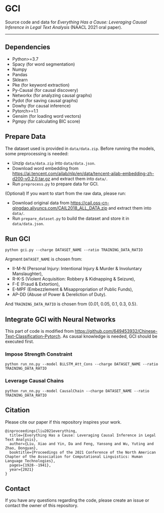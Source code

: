 ﻿# GCI
Source code and data for *Everything Has a Cause: Leveraging Causal Inference in Legal Text Analysis* (NAACL 2021 oral paper).

---

## Dependencies
 - Python>=3.7
 - Spacy (for word segmentation)
 - Numpy
 - Pandas
 - Sklearn
 - Pke (for keyword extraction)
 - Py-Causal (for causal discovery)
 - Networkx (for analyzing causal graphs)
 - Pydot (for saving causal graphs)
 - Dowhy (for causal inference)
 - Pytorch>=1.1
 - Gensim (for loading word vectors)
 - Pgmpy (for calculating BIC score)

## Prepare Data
The dataset used is provided in `data/data.zip`. 
Before running the models, some preprocessing is needed:
 - Unzip `data/data.zip` into `data/data.json`.
 - Download word embedding from https://ai.tencent.com/ailab/nlp/en/data/tencent-ailab-embedding-zh-d200-v0.2.0.tar.gz  and extract them into `data/`.
 - Run `preprocess.py` to prepare data for GCI.
 
(Optional) If you want to start from the raw data, please run:
 - Download original data from https://cail.oss-cn-qingdao.aliyuncs.com/CAIL2018_ALL_DATA.zip and extract them into `data/`.
 - Run `prepare_dataset.py` to build the dataset and store it in `data/data.json`.


## Run GCI
```
python gci.py --charge DATASET_NAME --ratio TRAINING_DATA_RATIO
```
Argment `DATASET_NAME` is chosen from:

 - II-M-N (Personal Injury: Intentional Injury & Murder & Involuntary Manslaughter),
 - R-K-S (Violent Acquisition: Robbery & Kidnapping & Seizure),
 - F-E (Fraud & Extortion),
 - E-MPF (Embezzlement & Misappropriation of Public Funds),
 - AP-DD (Abuse of Power & Dereliction of Duty).
 
And `TRAINING_DATA_RATIO` is chosen from {0.01, 0.05, 0.1, 0.3, 0.5}.

## Integrate GCI with Neural Networks
This part of code is modified from https://github.com/649453932/Chinese-Text-Classification-Pytorch. As causal knowledge is needed, GCI should be executed first.
### Impose Strength Constraint
```
python run_nn.py --model BiLSTM_Att_Cons --charge DATASET_NAME --ratio TRAINING_DATA_RATIO
```
### Leverage Causal Chains
```
python run_nn.py --model CausalChain --charge DATASET_NAME --ratio TRAINING_DATA_RATIO
```

## Citation
Please cite our paper if this repository inspires your work.
```
@inproceedings{liu2021everything,
  title={Everything Has a Cause: Leveraging Causal Inference in Legal Text Analysis},
  author={Liu, Xiao and Yin, Da and Feng, Yansong and Wu, Yuting and Zhao, Dongyan},
  booktitle={Proceedings of the 2021 Conference of the North American Chapter of the Association for Computational Linguistics: Human Language Technologies},
  pages={1928--1941},
  year={2021}
}
```

## Contact
If you have any questions regarding the code, please create an issue or contact the owner of this repository.
